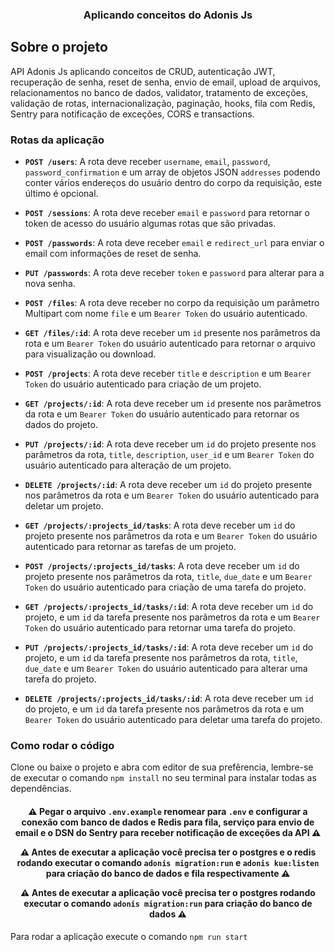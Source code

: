 <h3 align="center">
  Aplicando conceitos do Adonis Js
</h3>

## Sobre o projeto

API Adonis Js aplicando conceitos de CRUD, autenticação JWT, recuperação de senha, reset de senha, envio de email, upload de arquivos, relacionamentos no banco de dados, validator, tratamento de exceções, validação de rotas, internacionalização, paginação, hooks, fila com Redis, Sentry para notificação de exceções, CORS e transactions.

### Rotas da aplicação

- **`POST /users`**: A rota deve receber `username`, `email`, `password`, `password_confirmation` e um array de objetos JSON `addresses` podendo conter vários endereços do usuário dentro do corpo da requisição, este último é opcional.

- **`POST /sessions`**: A rota deve receber `email` e `password` para retornar o token de acesso do usuário algumas rotas que são privadas.

- **`POST /passwords`**: A rota deve receber `email` e `redirect_url` para enviar o email com informações de reset de senha.

* **`PUT /passwords`**: A rota deve receber `token` e `password` para alterar para a nova senha.

* **`POST /files`**: A rota deve receber no corpo da requisição um parâmetro Multipart com nome `file` e um `Bearer Token` do usuário autenticado.

* **`GET /files/:id`**: A rota deve receber um `id` presente nos parâmetros da rota e um `Bearer Token` do usuário autenticado para retornar o arquivo para visualização ou download.

* **`POST /projects`**: A rota deve receber `title` e `description` e um `Bearer Token` do usuário autenticado para criação de um projeto.

* **`GET /projects/:id`**: A rota deve receber um `id` presente nos parâmetros da rota e um `Bearer Token` do usuário autenticado para retornar os dados do projeto.

* **`PUT /projects/:id`**: A rota deve receber um `id` do projeto presente nos parâmetros da rota, `title`, `description`, `user_id` e um `Bearer Token` do usuário autenticado para alteração de um projeto.

* **`DELETE /projects/:id`**: A rota deve receber um `id` do projeto presente nos parâmetros da rota e um `Bearer Token` do usuário autenticado para deletar um projeto.

* **`GET /projects/:projects_id/tasks`**: A rota deve receber um `id` do projeto presente nos parâmetros da rota e um `Bearer Token` do usuário autenticado para retornar as tarefas de um projeto.

* **`POST /projects/:projects_id/tasks`**: A rota deve receber um `id` do projeto presente nos parâmetros da rota, `title`, `due_date` e um `Bearer Token` do usuário autenticado para criação de uma tarefa do projeto.

* **`GET /projects/:projects_id/tasks/:id`**: A rota deve receber um `id` do projeto, e um `id` da tarefa presente nos parâmetros da rota e um `Bearer Token` do usuário autenticado para retornar uma tarefa do projeto.

* **`PUT /projects/:projects_id/tasks/:id`**: A rota deve receber um `id` do projeto, e um `id` da tarefa presente nos parâmetros da rota, `title`, `due_date` e um `Bearer Token` do usuário autenticado para alterar uma tarefa do projeto.

* **`DELETE /projects/:projects_id/tasks/:id`**: A rota deve receber um `id` do projeto, e um `id` da tarefa presente nos parâmetros da rota e um `Bearer Token` do usuário autenticado para deletar uma tarefa do projeto.

### Como rodar o código

Clone ou baixe o projeto e abra com editor de sua prefêrencia, lembre-se de executar o comando `npm install` no seu terminal para instalar todas as dependências.

<h4 align="center">

  ⚠️ Pegar o arquivo `.env.example` renomear para `.env` e configurar a conexão com banco de dados e Redis para fila, serviço para envio de email e o DSN do Sentry para receber notificação de exceções da API ⚠️


  ⚠️ Antes de executar a aplicação você precisa ter o postgres e o redis rodando executar o comando `adonis migration:run` e `adonis kue:listen` para criação do banco de dados e fila respectivamente ⚠️
  

  ⚠️ Antes de executar a aplicação você precisa ter o postgres rodando executar o comando `adonis migration:run` para criação do banco de dados ⚠️
</h4>

Para rodar a aplicação execute o comando `npm run start`

